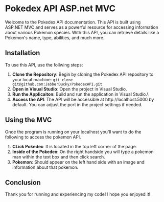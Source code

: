 # Pokedex API ASP.net MVC

Welcome to the Pokedex API documentation. This API is built using ASP.NET MVC and serves as a powerful resource for accessing information about various Pokemon species. With this API, you can retrieve details like a Pokemon's name, type, abilities, and much more.

## Installation
To use this API, use the follwing steps:

1. **Clone the Repository**: Begin by cloning the Pokedex API repository to your local machine:
``` git clone git@github.com:JabberDucky/PokedexAPI.git ```
2. **Open in Visual Studio**: Open the project in Visual Studio.
3. **Run the Applicaiton**: Build and run the application in Visual Studio.\
4. **Access the API**: The API will be accessible at http://localhost:5000 by default. You can adjust the port in the project settings if needed.

## Using the MVC
Once the program is running on your localhost you'll want to do the following to access the pokemon API.

1. **CLick Pokedex**: It is located in the top left corner of the page.
2. **Inside of the Pokedex**: On the right handside you will type a pokemon man within the text box and then click search. 
3. **Pokemon**: Should appear on the left hand side with an image and information about that pokemon.

## Conclusion
Thank you for running and experiencing my code! I hope you enjoyed it!